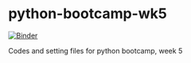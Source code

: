 # python-bootcamp-wk5

[![Binder](https://mybinder.org/badge_logo.svg)](https://mybinder.org/v2/gh/wingho-uw/python-bootcamp-wk5/HEAD)


Codes and setting files for python bootcamp, week 5
